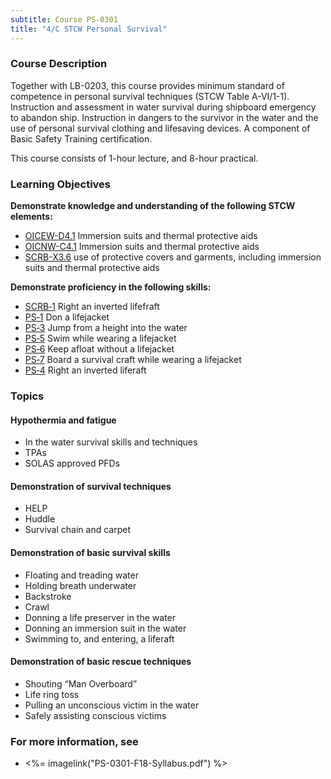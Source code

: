 ```yaml
---
subtitle: Course PS-0301
title: "4/C STCW Personal Survival"
---
```


### Course Description

Together with LB-0203, this course provides minimum standard of competence in personal survival techniques (STCW Table A-VI/1-1). Instruction and assessment in water survival during shipboard emergency to abandon ship. Instruction in dangers to the survivor in the water and the use of personal survival clothing and lifesaving devices. A component of Basic Safety Training certification.

This course consists of 1-hour lecture, and 8-hour practical.


### Learning Objectives

**Demonstrate knowledge and understanding of the following STCW elements:**

* [OICEW-D4.1]({{site.baseurl}}/tables/31.html#OICEW-D4.1) Immersion suits and thermal protective aids
* [OICNW-C4.1]({{site.baseurl}}/tables/21.html#OICNW-C4.1) Immersion suits and thermal protective aids
* [SCRB-X3.6]({{site.baseurl}}/tables/621.html#SCRB-X3.6) use of protective covers and garments, including immersion suits and thermal protective aids

**Demonstrate proficiency in the following skills:**

* [SCRB‑1](SCRB-1) Right an inverted lifefraft 
* [PS‑1](PS-1) Don a lifejacket
* [PS‑3](PS-3) Jump from a height into the water
* [PS‑5](PS-5) Swim while wearing a lifejacket
* [PS‑6](PS-6) Keep afloat without a lifejacket
* [PS‑7](PS-7) Board a survival craft while wearing a lifejacket
* [PS‑4](PS-4) Right an inverted liferaft

### Topics

#### Hypothermia and fatigue

* In the water survival skills and techniques
* TPAs  
* SOLAS approved PFDs

#### Demonstration of survival techniques

* HELP
* Huddle
* Survival chain and carpet 

#### Demonstration of basic survival skills

* Floating and treading water
* Holding breath underwater 
* Backstroke 
* Crawl
* Donning a life preserver in the water
* Donning an immersion suit in the water 
* Swimming to, and entering, a liferaft 


#### Demonstration of basic rescue techniques

* Shouting “Man Overboard”
* Life ring toss 
* Pulling an unconscious victim in the water
* Safely assisting conscious victims 



### For more information, see 

* <%= imagelink("PS-0301-F18-Syllabus.pdf") %> 



